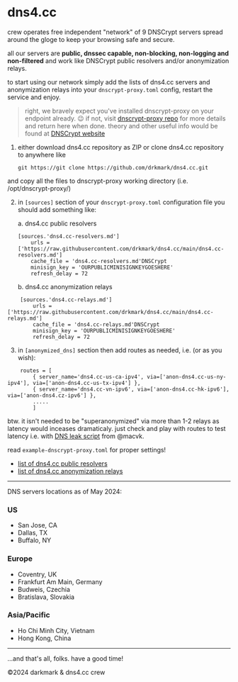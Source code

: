 # dns4.cc
crew operates free independent "network" of 9 DNSCrypt servers spread around the gloge to keep your browsing safe and secure. 

all our servers are **public, dnssec capable, non-blocking, non-logging and non-filtered** and work like DNSCrypt public resolvers and/or anonymization relays. 


to start using our network simply add the lists of dns4.cc servers and anonymization relays into your `dnscrypt-proxy.toml` config, restart the service and enjoy. 

> right, we bravely expect you've installed dnscrypt-proxy on your endpoint already. :wink:
> if not, visit [dnscrypt-proxy repo](https://github.com/DNSCrypt/dnscrypt-proxy) for more details and return here when done. theory and other useful info would be found at [DNSCrypt website](https://dnscrypt.info/)


1. either download dns4.cc repository as ZIP or clone dns4.cc repository to anywhere like 
    ```
    git https://git clone https://github.com/drkmark/dns4.cc.git
    ```
and copy all the files to dnscrypt-proxy working directory (i.e. /opt/dnscrypt-proxy/)
    

2. in `[sources]` section of your `dnscrypt-proxy.toml` configuration file you should add something like:

    a. dns4.cc public resolvers

    ```
    [sources.'dns4.cc-resolvers.md']
        urls = ['https://raw.githubusercontent.com/drkmark/dns4.cc/main/dns4.cc-resolvers.md']
        cache_file = 'dns4.cc-resolvers.md'DNSCrypt
        minisign_key = 'OURPUBLICMINISIGNKEYGOESHERE'
        refresh_delay = 72
    ```

    b. dns4.cc anonymization relays

```
    [sources.'dns4.cc-relays.md']
        urls = ['https://raw.githubusercontent.com/drkmark/dns4.cc/main/dns4.cc-relays.md']
        cache_file = 'dns4.cc-relays.md'DNSCrypt
        minisign_key = 'OURPUBLICMINISIGNKEYGOESHERE'
        refresh_delay = 72
```

3. in `[anonymized_dns]` section then add routes as needed, i.e. (or as you wish):

```    
    routes = [
        { server_name='dns4.cc-us-ca-ipv4', via=['anon-dns4.cc-us-ny-ipv4'], via=['anon-dns4.cc-us-tx-ipv4'] },
        { server_name='dns4.cc-vn-ipv6', via=['anon-dns4.cc-hk-ipv6'], via=['anon-dns4.cz-ipv6'] },
        .....
        ]
```
btw. it isn't needed to be "superanonymized" via more than 1-2 relays as latency would inceases dramaticaly.
just check and play with routes to test latency i.e. with [DNS leak script](https://github.com/macvk/dnsleaktest/blob/master/dnsleaktest.sh) from @macvk.


read `example-dnscrypt-proxy.toml` for proper settings!


- [list of dns4.cc public resolvers](https://raw.githubusercontent.com/drkmark/dns4.cc/main/dns4.cc-resolvers.md)
- [list of dns4.cc anonymization relays](https://raw.githubusercontent.com/drkmark/dns4.cc/main/dns4.cc-relays.md)

********************

DNS servers locations as of May 2024:

### US
 - San Jose, CA
 - Dallas, TX
 - Buffalo, NY

### Europe
 - Coventry, UK
 - Frankfurt Am Main, Germany
 - Budweis, Czechia
 - Bratislava, Slovakia

### Asia/Pacific
 - Ho Chi Minh City, Vietnam
 - Hong Kong, China


********************

...and that's all, folks. have a good time!

©2024 darkmark & dns4.cc crew
